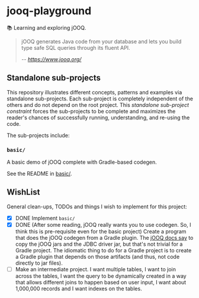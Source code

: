 # jooq-playground

📚 Learning and exploring jOOQ.

> jOOQ generates Java code from your database and lets you build type safe SQL queries through its fluent API.
>
> -- <cite>https://www.jooq.org/</cite>


## Standalone sub-projects

This repository illustrates different concepts, patterns and examples via standalone sub-projects. Each sub-project is
completely independent of the others and do not depend on the root project. This _standalone sub-project constraint_
forces the sub-projects to be complete and maximizes the reader's chances of successfully running, understanding, and
re-using the code.

The sub-projects include:

### `basic/`

A basic demo of jOOQ complete with Gradle-based codegen.

See the README in [basic/](basic/).


## WishList

General clean-ups, TODOs and things I wish to implement for this project:

* [x] DONE Implement `basic/`
* [x] DONE (After some reading, jOOQ really wants you to use codegen. So, I think this is pre-requisite even for
      the basic project) Create a program that does the jOOQ codegen from a Gradle plugin. The [jOOQ docs say](https://www.jooq.org/doc/3.17/manual/getting-started/tutorials/jooq-in-7-steps/jooq-in-7-steps-step3/)
      to copy the jOOQ jars and the JDBC driver jar, but that's not trivial for a Gradle project. The idiomatic thing to
      do for a Gradle project is to create a Gradle plugin that depends on those artifacts (and thus, not code directly
      to jar files).
* [ ] Make an intermediate project. I want multiple tables, I want to join across the tables, I want the query to be
      dynamically created in a way that allows different joins to happen based on user input, I want about 1,000,000
      records and I want indexes on the tables.  
